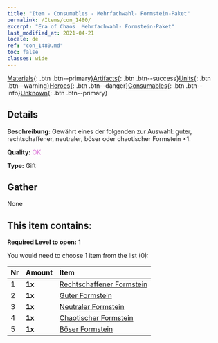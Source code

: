 ```yaml
---
title: "Item - Consumables - Mehrfachwahl- Formstein-Paket"
permalink: /Items/con_1480/
excerpt: "Era of Chaos  Mehrfachwahl- Formstein-Paket"
last_modified_at: 2021-04-21
locale: de
ref: "con_1480.md"
toc: false
classes: wide
---
```

 [Materials](/de/Items/){: .btn .btn--primary}[Artifacts](/de/Items/Artifacts/){: .btn .btn--success}[Units](/de/Items/Units/){: .btn .btn--warning}[Heroes](/de/Items/Heroes/){: .btn .btn--danger}[Consumables](/de/Items/Consumables/){: .btn .btn--info}[Unknown](/de/Items/Unknown/){: .btn .btn--primary}

## Details
 **Beschreibung:** Gewährt eines der folgenden zur Auswahl: guter, rechtschaffener, neutraler, böser oder chaotischer Formstein ×1.

 **Quality:** <span style="color: #DA70D6">OK</span>

 **Type:** Gift

## Gather

  None

## This item contains:

 **Required Level to open:** 1

 You would need to choose 1 item from the list (0):

  | Nr | Amount |     Item    |
  |:---|:-------|:------------|
  | 1 |  **1x** | [Rechtschaffener Formstein](/de/Items/con_1123/) |  | 
  | 2 |  **1x** | [Guter Formstein](/de/Items/con_1124/) |  | 
  | 3 |  **1x** | [Neutraler Formstein](/de/Items/con_1125/) |  | 
  | 4 |  **1x** | [Chaotischer Formstein](/de/Items/con_1126/) |  | 
  | 5 |  **1x** | [Böser Formstein](/de/Items/con_1127/) |  | 
